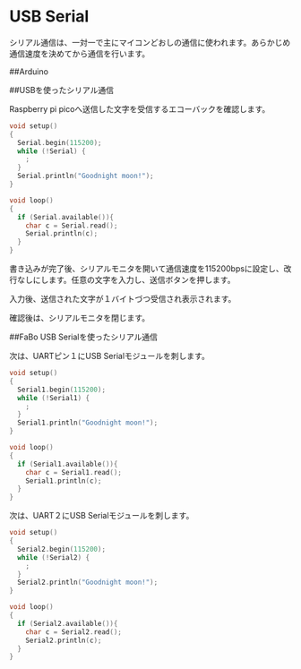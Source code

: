 # USB Serial

シリアル通信は、一対一で主にマイコンどおしの通信に使われます。あらかじめ通信速度を決めてから通信を行います。

##Arduino

##USBを使ったシリアル通信

Raspberry pi picoへ送信した文字を受信するエコーバックを確認します。

```c
void setup()  
{
  Serial.begin(115200);
  while (!Serial) {
    ;
  }
  Serial.println("Goodnight moon!");
}

void loop()
{
  if (Serial.available()){
    char c = Serial.read();
    Serial.println(c);
  }
}
```

書き込みが完了後、シリアルモニタを開いて通信速度を115200bpsに設定し、改行なしにします。任意の文字を入力し、送信ボタンを押します。

入力後、送信された文字が１バイトづつ受信され表示されます。

確認後は、シリアルモニタを閉じます。

##FaBo USB Serialを使ったシリアル通信

次は、UARTピン１にUSB Serialモジュールを刺します。

```c
void setup()  
{
  Serial1.begin(115200);
  while (!Serial1) {
    ;
  }
  Serial1.println("Goodnight moon!");
}

void loop()
{
  if (Serial1.available()){
    char c = Serial1.read();
    Serial1.println(c);
  }
}
```

次は、UART２にUSB Serialモジュールを刺します。

```c
void setup()  
{
  Serial2.begin(115200);
  while (!Serial2) {
    ;
  }
  Serial2.println("Goodnight moon!");
}

void loop()
{
  if (Serial2.available()){
    char c = Serial2.read();
    Serial2.println(c);
  }
}
```
